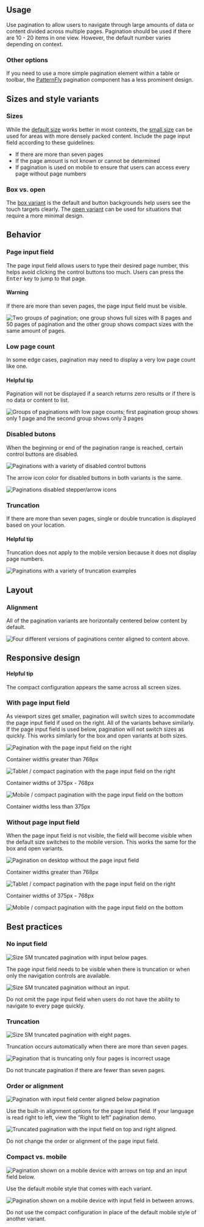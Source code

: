 ## Usage

Use pagination to allow users to navigate through large amounts of data or content divided across multiple pages. Pagination should be used if there are 10 - 20 items in one view. However, the default number varies depending on context.

### Other options

If you need to use a more simple pagination element within a table or toolbar, the [PatternFly](https://www.patternfly.org/v4/components/pagination/design-guidelines/) pagination component has a less prominent design.


## Sizes and style variants

### Sizes

While the [default size](/elements/pagination/style/#default/) works better in most contexts, the [small size](/elements/pagination/style/#small/) can be used for areas with more densely packed content. Include the page input field according to these guidelines:

- If there are more than seven pages
- If the page amount is not known or cannot be determined
- If pagination is used on mobile to ensure that users can access every page without page numbers

### Box vs. open

The [box variant](/elements/pagination/style/#box-variant) is the default and button backgrounds help users see the touch targets clearly. The [open variant](/elements/pagination/style/#open-variant) can be used for situations that require a more minimal design.

## Behavior

### Page input field

The page input field allows users to type their desired page number, this helps avoid clicking the control buttons too much. Users can press the <kbd>Enter</kbd> key to jump to that page.

<rh-alert state="warning">
  <h4 slot="header">Warning</h4>
  <p>If there are more than seven pages, the page input field must be visible.</p>
</rh-alert>

<uxdot-example width-adjustment="736px">
  <img src="{{ '../pagination-guidelines-page-input-field.svg' | url }}" alt="Two groups of pagination; one group shows full sizes with 8 pages and 50 pages of pagination and the other group shows compact sizes with the same amount of pages.">
</uxdot-example>

### Low page count

In some edge cases, pagination may need to display a very low page count like one.

<rh-alert state="info">
  <h4 slot="header">Helpful tip</h4>
  <p>Pagination will not be displayed if a search returns zero results or if there is no data or content to list.</p>
</rh-alert>

<uxdot-example width-adjustment="736px">
  <img src="{{ '../pagination-guidelines-low-page-count.svg' | url }}" alt="Groups of paginations with low page counts; first pagination group shows only 1 page and the second group shows only 3 pages">
</uxdot-example>

### Disabled butons

When the beginning or end of the pagination range is reached, certain control buttons are disabled.

<uxdot-example width-adjustment="736px">
  <img src="{{ '../pagination-guidelines-disabled-buttons-1.svg' | url }}" alt="Paginations with a variety of disabled control buttons">
</uxdot-example>

The arrow icon color for disabled buttons in both variants is the same.

<uxdot-example width-adjustment="736px">
  <img src="{{ '../pagination-guidelines-disabled-buttons-2.svg' | url }}" alt="Paginations disabled stepper/arrow icons">
</uxdot-example>

### Truncation

If there are more than seven pages, single or double truncation is displayed based on your location.

<rh-alert state="info">
  <h4 slot="header">Helpful tip</h4>
  <p>Truncation does not apply to the mobile version because it does not display page numbers.</p>
</rh-alert>

<uxdot-example width-adjustment="736px">
  <img src="{{ '../pagination-guidelines-truncation.svg' | url }}" alt="Paginations with a variety of truncation examples">
</uxdot-example>


## Layout

### Alignment

All of the pagination variants are horizontally centered below content by default.

<uxdot-example width-adjustment="800px">
  <img src="{{ '../pagination-layout-alignment.svg' | url }}" alt="Four different versions of paginations center aligned to content above.">
</uxdot-example>

## Responsive design

<rh-alert state="info">
  <h4 slot="header">Helpful tip</h4>
  <p>The compact configuration appears the same across all screen sizes.</p>
</rh-alert>

### With page input field

As viewport sizes get smaller, pagination will switch sizes to accommodate the page input field if used on the right. All of the variants behave similarly. If the page input field is used below, pagination will not switch sizes as quickly. This works similarly for the box and open variants at both sizes.

<uxdot-example width-adjustment="1140px" variant="full" alignment="left" no-border>
  <img src="{{ '../pagination-guidelines-responsive-with-pif-desktop.svg' | url }}" alt="Pagination with the page input field on the right">
</uxdot-example>

Container widths greater than 768px

<uxdot-example width-adjustment="576px" variant="full" alignment="left" no-border>
  <img src="{{ '../pagination-guidelines-responsive-with-pif-tablet.svg' | url }}" alt="Tablet / compact pagination with the page input field on the right">
</uxdot-example>

Container widths of 375px - 768px

<uxdot-example width-adjustment="360px" variant="full" alignment="left" no-border>
  <img src="{{ '../pagination-guidelines-responsive-with-pif-mobile.svg' | url }}" alt="Mobile / compact pagination with the page input field on the bottom">
</uxdot-example>

Container widths less than 375px

### Without page input field

When the page input field is not visible, the field will become visible when the default size switches to the mobile version. This works the same for the box and open variants.

<uxdot-example width-adjustment="1140px" variant="full" alignment="left" no-border>
  <img src="{{ '../pagination-guidelines-responsive-no-pif-desktop.svg' | url }}" alt="Pagination on desktop without the page input field">
</uxdot-example>

Container widths greater than 768px

<uxdot-example width-adjustment="576px" variant="full" alignment="left" no-border>
  <img src="{{ '../pagination-guidelines-responsive-no-pif-tablet.svg' | url }}" alt="Tablet / compact pagination with the page input field on the right">
</uxdot-example>

Container widths of 375px - 768px

<uxdot-example width-adjustment="360px" variant="full" alignment="left" no-border>
  <img src="{{ '../pagination-guidelines-responsive-no-pif-mobile.svg' | url }}" alt="Mobile / compact pagination with the page input field on the bottom">
</uxdot-example>


## Best practices

### No input field

<div class="grid sm-two-columns">
  <uxdot-best-practice do>
    <uxdot-example slot="image" width-adjustment="372px">
      <img src="{{ '../pagination-guidelines-best-practices-1-do.svg' | url }}" alt="Size SM truncated pagination with input below pages.">
    </uxdot-example>
    <p>The page input field needs to be visible when there is truncation or when only the navigation controls are available.</p>
  </uxdot-best-practice>
  <uxdot-best-practice dont>
    <uxdot-example slot="image" width-adjustment="372px">
      <img src="../pagination-guidelines-best-practices-1-dont.svg" alt="Size SM truncated pagination without an input.">
    </uxdot-example>
    <p>Do not omit the page input field when users do not have the ability to navigate to every page quickly.</p>
  </uxdot-best-practice>
</div>

### Truncation

<div class="grid sm-two-columns">
  <uxdot-best-practice do>
    <uxdot-example slot="image" width-adjustment="372px">
      <img src="{{ '../pagination-guidelines-best-practices-2-do.svg' | url }}" alt="Size SM truncated pagination with eight pages.">
    </uxdot-example>
    <p>Truncation occurs automatically when there are more than seven pages.</p>
  </uxdot-best-practice>
  <uxdot-best-practice dont>
    <uxdot-example slot="image" width-adjustment="270px">
      <img src="../pagination-guidelines-best-practices-2-dont.svg" alt="Pagination that is truncating only four pages is incorrect usage">
    </uxdot-example>
    <p>Do not truncate pagination if there are fewer than seven pages.</p>
  </uxdot-best-practice>
</div>


### Order or alignment

<div class="grid sm-two-columns">
  <uxdot-best-practice do>
    <uxdot-example slot="image" width-adjustment="372px">
      <img src="{{ '../pagination-guidelines-best-practices-3-do.svg' | url }}" alt="Pagination with input field center aligned below pagination">
    </uxdot-example>
    <p>Use the built-in alignment options for the page input field. If your language is read right to left, view the “Right to left” pagination demo.</p>
  </uxdot-best-practice>
  <uxdot-best-practice dont>
    <uxdot-example slot="image" width-adjustment="372px">
      <img src="../pagination-guidelines-best-practices-3-dont.svg" alt="Truncated pagination with the input field on top and right aligned.">
    </uxdot-example>
    <p>Do not change the order or alignment of the page input field.</p>
  </uxdot-best-practice>
</div>


### Compact vs. mobile

<div class="grid sm-two-columns">
  <uxdot-best-practice do>
    <uxdot-example slot="image" width-adjustment="393px">
      <img src="{{ '../pagination-guidelines-best-practices-4-do.svg' | url }}" alt="Pagination shown on a mobile device with arrows on top and an input field below.">
    </uxdot-example>
    <p>Use the default mobile style that comes with each variant.</p>
  </uxdot-best-practice>
  <uxdot-best-practice dont>
    <uxdot-example slot="image" width-adjustment="393px">
      <img src="../pagination-guidelines-best-practices-4-dont.svg" alt="Pagination shown on a mobile device with input field in between arrows.">
    </uxdot-example>
    <p>Do not use the compact configuration in place of the default mobile style of another variant.</p>
  </uxdot-best-practice>
</div>
